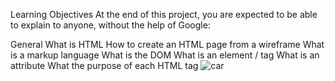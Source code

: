 Learning Objectives
At the end of this project, you are expected to be able to explain to anyone, without the help of Google:

General
What is HTML
How to create an HTML page from a wireframe
What is a markup language
What is the DOM
What is an element / tag
What is an attribute
What the purpose of each HTML tag
![car](https://github.com/abubakar-ahmed/alu-web-development/assets/128506001/e7d39634-ff19-4a1d-a54c-163c5164fe6c)

